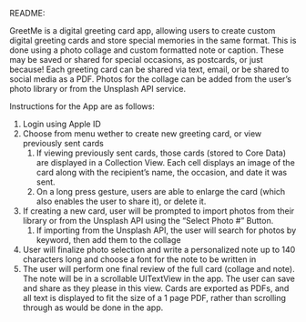 README:

GreetMe is a digital greeting card app, allowing users to create custom digital greeting cards and store special memories in the same format. This is done using a photo collage and custom formatted note or caption. These may be saved or shared for special occasions, as postcards, or just because! Each greeting card can be shared via text, email, or be shared to social media as a PDF. Photos for the collage can be added from the user’s photo library or from the Unsplash API service. 

Instructions for the App are as follows:
1. Login using Apple ID
2. Choose from menu wether to create new greeting card, or view previously sent cards 
    1. If viewing previously sent cards, those cards (stored to Core Data) are displayed in a Collection View. Each cell displays an image of the card along with the recipient’s name, the occasion, and date it was sent. 
    2. On a long press gesture, users are able to enlarge the card (which also enables the user to share it), or delete it.
3. If creating a new card, user will be prompted to import photos from their library or from the Unsplash API using the “Select Photo #” Button.
    1. If importing from the Unsplash API, the user will search for photos by keyword, then add them to the collage
4. User will finalize photo selection and write a personalized note up to 140 characters long and choose a font for the note to be written in
5. The user will perform one final review of the full card (collage and note). The note will be in a scrollable UITextView in the app. The user can save and share as they please in this view. Cards are exported as PDFs, and all text is displayed to fit the size of a 1 page PDF, rather than scrolling through as would be done in the app.
